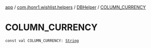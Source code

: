 [app](../../index.md) / [com.jhonr1.wishlist.helpers](../index.md) / [DBHelper](index.md) / [COLUMN_CURRENCY](./-c-o-l-u-m-n_-c-u-r-r-e-n-c-y.md)

# COLUMN_CURRENCY

`const val COLUMN_CURRENCY: `[`String`](https://kotlinlang.org/api/latest/jvm/stdlib/kotlin/-string/index.html)
